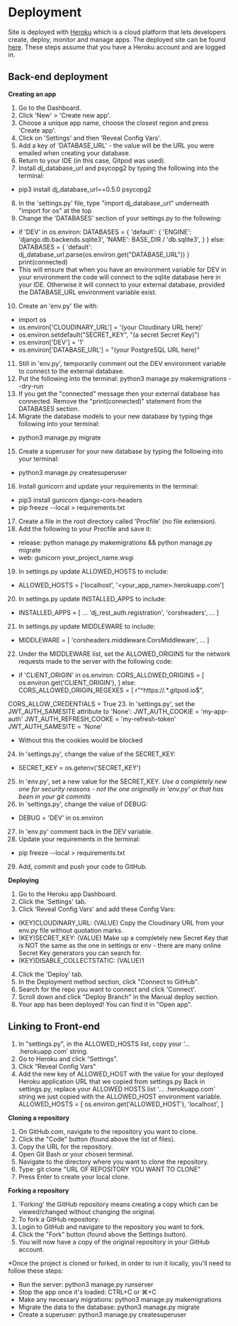 # Deployment

Site is deployed with [Heroku](https://www.heroku.com/) which is a cloud platform that lets developers create, deploy, monitor and manage apps.
The deployed site can be found [here](https://catscoffeecovers-448595c73efd.herokuapp.com/).
These steps assume that you have a Heroku account and are logged in. 

## Back-end deployment

**Creating an app**
1. Go to the Dashboard.
2. Click 'New' > 'Create new app'.
3. Choose a unique app name, choose the closest region and press 'Create app'.
4. Click on 'Settings' and then 'Reveal Config Vars'.
5. Add a key of 'DATABASE_URL' - the value will be the URL you were emailed when creating your database.
6. Return to your IDE (in this case, Gitpod was used).
7. Install dj_database_url and psycopg2 by typing the following into the terminal:
- pip3 install dj_database_url==0.5.0 psycopg2
8. In the 'settings.py' file, type "import dj_database_url" underneath "import for os" at the top
9. Change the 'DATABASES' section of your settings.py to the following:
-  if 'DEV' in os.environ:
     DATABASES = {
         'default': {
             'ENGINE': 'django.db.backends.sqlite3',
             'NAME': BASE_DIR / 'db.sqlite3',
         }
     }
 else:
     DATABASES = {
         'default': dj_database_url.parse(os.environ.get("DATABASE_URL"))
     }
     print(connected)
- This will ensure that when you have an environment variable for DEV in your environment the code will connect to the sqlite database here in your IDE. Otherwise it will connect to your external database, provided the DATABASE_URL environment variable exist. 
10. Create an 'env.py' file with:
- import os
- os.environ['CLOUDINARY_URL'] = '(your Cloudinary URL here)'
- os.environ.setdefault("SECRET_KEY", "(a secret Secret Key)")
- os.environ['DEV'] = '1'
- os.environ['DATABASE_URL'] = "(your PostgreSQL URL here)"
11. Still in 'env.py', temporarily comment out the DEV environment variable to connect to the external database. 
12. Put the following into the terminal: python3 manage.py makemigrations --dry-run
13. If you get the "connected" message then your external database has connected. Remove the "print(connected)" statement from the DATABASES section.
14. Migrate the database models to your new database by typing thge following into your terminal:
- python3 manage.py migrate
15. Create a superuser for your new database by typing the following into your terminal:
- python3 manage.py createsuperuser
16. Install gunicorn and update your requirements in the terminal:
- pip3 install gunicorn django-cors-headers
- pip freeze --local > requirements.txt
17. Create a file in the root directory called 'Procfile' (no file extension).
18. Add the following to your Procfile and save it:
- release: python manage.py makemigrations && python manage.py migrate
- web: gunicorn your_project_name.wsgi
19. In settings.py update ALLOWED_HOSTS to include:
- ALLOWED_HOSTS = ['localhost', '<your_app_name>.herokuapp.com']
20. In settings.py update INSTALLED_APPS to include:
- INSTALLED_APPS = [
    ...
    'dj_rest_auth.registration',
    'corsheaders',
    ...
 ]
21. In settings.py update MIDDLEWARE to include:
- MIDDLEWARE = [
     'corsheaders.middleware.CorsMiddleware',
     ...
 ]
22. Under the MIDDLEWARE list, set the ALLOWED_ORIGINS for the network requests made to the server with the following code:
- if 'CLIENT_ORIGIN' in os.environ:
     CORS_ALLOWED_ORIGINS = [
         os.environ.get('CLIENT_ORIGIN'), 
     ]
 else:
     CORS_ALLOWED_ORIGIN_REGEXES = [
         r"^https://.*\.gitpod\.io$",

CORS_ALLOW_CREDENTIALS = True
23. In 'settings.py', set the JWT_AUTH_SAMESITE attribute to 'None': 
 JWT_AUTH_COOKIE = 'my-app-auth'
 JWT_AUTH_REFRESH_COOKE = 'my-refresh-token'
 JWT_AUTH_SAMESITE = 'None'
- Without this the cookies would be blocked
24. In 'settings.py', change the value of the SECRET_KEY:
- SECRET_KEY = os.getenv('SECRET_KEY')
25. In 'env.py', set a new value for the SECRET_KEY. 
*Use a completely new one for security reasons - not the one originally in 'env.py' or that has been in your git commits*
26. In 'settings.py', change the value of DEBUG:
- DEBUG = 'DEV' in os.environ
27. In 'env.py' comment back in the DEV variable. 
28. Update your requirements in the terminal:
- pip freeze --local > requirements.txt
29. Add, commit and push your code to GitHub.


**Deploying**
1. Go to the Heroku app Dashboard.
2. Click the 'Settings' tab.
3. Click 'Reveal Config Vars' and add these Config Vars:
- (KEY)CLOUDINARY_URL: (VALUE) Copy the Cloudinary URL from your env.py file without quotation marks.
- (KEY)SECRET_KEY: (VALUE) Make up a completely new Secret Key that is NOT the same as the one in settings or env - there are many online Secret Key generators you can search for. 
- (KEY)DISABLE_COLLECTSTATIC: (VALUE)1
4. Click the 'Deploy' tab.
5. In the Deployment method section, click "Connect to GitHub".
6. Search for the repo you want to connect and click 'Connect'.
7. Scroll down and click "Deploy Branch" in the Manual deploy section.
8. Your app has been deployed! You can find it in "Open app".

## Linking to Front-end

1. In "settings.py", in the ALLOWED_HOSTS list, copy your ‘... .herokuapp.com’ string.
2. Go to Heroku and click “Settings”.
3. Click “Reveal Config Vars”
4. Add the new key of ALLOWED_HOST with the value for your deployed Heroku application URL that we copied from settings.py
Back in settings.py, replace your ALLOWED HOSTS list '... .herokuapp.com' string we just copied with the ALLOWED_HOST environment variable.
ALLOWED_HOSTS = [
   os.environ.get('ALLOWED_HOST'),
   'localhost',
]

**Cloning a repository**
1. On GitHub.com, navigate to the repository you want to clone.
2. Click the "Code" button (found above the list of files).
3. Copy the URL for the repository.
4. Open Git Bash or your chosen terminal.
5. Navigate to the directory where you want to clone the repository.
6. Type: git clone "URL OF REPOSITORY YOU WANT TO CLONE"
7. Press Enter to create your local clone.

**Forking a repository**
1. 'Forking' the GitHub repository means creating a copy which can be viewed/changed without changing the original.
2. To fork a GitHub repository:
3. Login to GitHub and navigate to the repository you want to fork.
4. Click the "Fork" button (found above the Settings button).
5. You will now have a copy of the original repository in your GitHub account.

*Once the project is cloned or forked, in order to run it locally, you'll need to follow these steps:

- Run the server: python3 manage.py runserver
- Stop the app once it's loaded: CTRL+C or ⌘+C
- Make any necessary migrations: python3 manage.py makemigrations
- Migrate the data to the database: python3 manage.py migrate
- Create a superuser: python3 manage.py createsuperuser